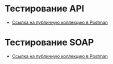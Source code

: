 # Тестирование API

 - [Ссылка на публичную коллекцию в Postman](https://www.postman.com/flight-cosmonaut-70887455/workspace/demoshopping/collection/31214816-036db6c5-dfb6-4424-a703-ef5f34151b18?action=share&creator=31214816)

   
# Тестирование SOAP

 - [Ссылка на публичную коллекцию в Postman](https://www.postman.com/flight-cosmonaut-70887455/workspace/demoshopping/collection/31214816-2bb3a8d5-1b28-4c22-b325-a0d0d600dbb7?action=share&creator=31214816)

